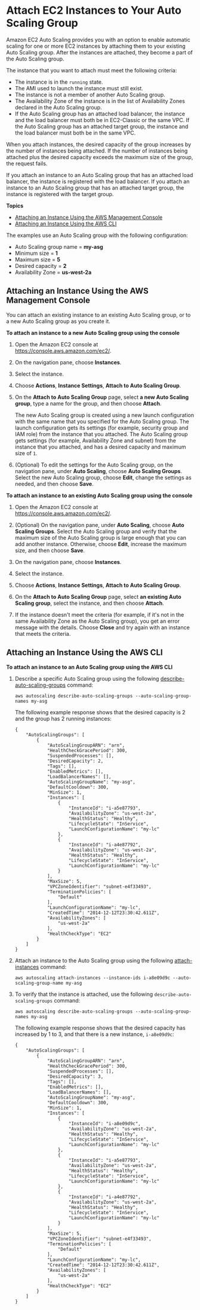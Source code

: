 # Attach EC2 Instances to Your Auto Scaling Group<a name="attach-instance-asg"></a>

Amazon EC2 Auto Scaling provides you with an option to enable automatic scaling for one or more EC2 instances by attaching them to your existing Auto Scaling group\. After the instances are attached, they become a part of the Auto Scaling group\.

The instance that you want to attach must meet the following criteria:
+ The instance is in the `running` state\.
+ The AMI used to launch the instance must still exist\.
+ The instance is not a member of another Auto Scaling group\.
+ The Availability Zone of the instance is in the list of Availability Zones declared in the Auto Scaling group\.
+ If the Auto Scaling group has an attached load balancer, the instance and the load balancer must both be in EC2\-Classic or the same VPC\. If the Auto Scaling group has an attached target group, the instance and the load balancer must both be in the same VPC\.

When you attach instances, the desired capacity of the group increases by the number of instances being attached\. If the number of instances being attached plus the desired capacity exceeds the maximum size of the group, the request fails\.

If you attach an instance to an Auto Scaling group that has an attached load balancer, the instance is registered with the load balancer\. If you attach an instance to an Auto Scaling group that has an attached target group, the instance is registered with the target group\.

**Topics**
+ [Attaching an Instance Using the AWS Management Console](#attach-instance-console)
+ [Attaching an Instance Using the AWS CLI](#attach-instance-aws-cli)

The examples use an Auto Scaling group with the following configuration:
+ Auto Scaling group name = **my\-asg**
+ Minimum size = **1**
+ Maximum size = **5**
+ Desired capacity = **2**
+ Availability Zone = **us\-west\-2a**

## Attaching an Instance Using the AWS Management Console<a name="attach-instance-console"></a>

You can attach an existing instance to an existing Auto Scaling group, or to a new Auto Scaling group as you create it\.

**To attach an instance to a new Auto Scaling group using the console**

1. Open the Amazon EC2 console at [https://console\.aws\.amazon\.com/ec2/](https://console.aws.amazon.com/ec2/)\.

1. On the navigation pane, choose **Instances**\.

1. Select the instance\.

1. Choose **Actions**, **Instance Settings**, **Attach to Auto Scaling Group**\.

1. On the **Attach to Auto Scaling Group** page, select **a new Auto Scaling group**, type a name for the group, and then choose **Attach**\.

   The new Auto Scaling group is created using a new launch configuration with the same name that you specified for the Auto Scaling group\. The launch configuration gets its settings \(for example, security group and IAM role\) from the instance that you attached\. The Auto Scaling group gets settings \(for example, Availability Zone and subnet\) from the instance that you attached, and has a desired capacity and maximum size of `1`\.

1. \(Optional\) To edit the settings for the Auto Scaling group, on the navigation pane, under **Auto Scaling**, choose **Auto Scaling Groups**\. Select the new Auto Scaling group, choose **Edit**, change the settings as needed, and then choose **Save**\.

**To attach an instance to an existing Auto Scaling group using the console**

1. Open the Amazon EC2 console at [https://console\.aws\.amazon\.com/ec2/](https://console.aws.amazon.com/ec2/)\.

1. \(Optional\) On the navigation pane, under **Auto Scaling**, choose **Auto Scaling Groups**\. Select the Auto Scaling group and verify that the maximum size of the Auto Scaling group is large enough that you can add another instance\. Otherwise, choose **Edit**, increase the maximum size, and then choose **Save**\.

1. On the navigation pane, choose **Instances**\.

1. Select the instance\.

1. Choose **Actions**, **Instance Settings**, **Attach to Auto Scaling Group**\.

1. On the **Attach to Auto Scaling Group** page, select **an existing Auto Scaling group**, select the instance, and then choose **Attach**\.

1. If the instance doesn't meet the criteria \(for example, if it's not in the same Availability Zone as the Auto Scaling group\), you get an error message with the details\. Choose **Close** and try again with an instance that meets the criteria\.

## Attaching an Instance Using the AWS CLI<a name="attach-instance-aws-cli"></a>

**To attach an instance to an Auto Scaling group using the AWS CLI**

1. Describe a specific Auto Scaling group using the following [describe\-auto\-scaling\-groups](http://docs.aws.amazon.com/cli/latest/reference/autoscaling/describe-auto-scaling-groups.html) command:

   ```
   aws autoscaling describe-auto-scaling-groups --auto-scaling-group-names my-asg
   ```

   The following example response shows that the desired capacity is 2 and the group has 2 running instances: 

   ```
   {
       "AutoScalingGroups": [
           {
               "AutoScalingGroupARN": "arn",
               "HealthCheckGracePeriod": 300,
               "SuspendedProcesses": [],
               "DesiredCapacity": 2,
               "Tags": [],
               "EnabledMetrics": [],
               "LoadBalancerNames": [],
               "AutoScalingGroupName": "my-asg",
               "DefaultCooldown": 300,
               "MinSize": 1,
               "Instances": [
                   {
                       "InstanceId": "i-a5e87793",
                       "AvailabilityZone": "us-west-2a",
                       "HealthStatus": "Healthy",
                       "LifecycleState": "InService",
                       "LaunchConfigurationName": "my-lc"
                   },
                   {
                       "InstanceId": "i-a4e87792",
                       "AvailabilityZone": "us-west-2a",
                       "HealthStatus": "Healthy",
                       "LifecycleState": "InService",
                       "LaunchConfigurationName": "my-lc"
                   }
               ],
               "MaxSize": 5,
               "VPCZoneIdentifier": "subnet-e4f33493",
               "TerminationPolicies": [
                   "Default"
               ],
               "LaunchConfigurationName": "my-lc",
               "CreatedTime": "2014-12-12T23:30:42.611Z",
               "AvailabilityZones": [
                   "us-west-2a"
               ],
               "HealthCheckType": "EC2"
           }
       ]
   }
   ```

1. Attach an instance to the Auto Scaling group using the following [attach\-instances](http://docs.aws.amazon.com/cli/latest/reference/autoscaling/attach-instances.html) command:

   ```
   aws autoscaling attach-instances --instance-ids i-a8e09d9c --auto-scaling-group-name my-asg
   ```

1. To verify that the instance is attached, use the following `describe-auto-scaling-groups` command:

   ```
   aws autoscaling describe-auto-scaling-groups --auto-scaling-group-names my-asg
   ```

   The following example response shows that the desired capacity has increased by 1 to 3, and that there is a new instance, `i-a8e09d9c`: 

   ```
   {
       "AutoScalingGroups": [
           {
               "AutoScalingGroupARN": "arn",
               "HealthCheckGracePeriod": 300,
               "SuspendedProcesses": [],
               "DesiredCapacity": 3,
               "Tags": [],
               "EnabledMetrics": [],
               "LoadBalancerNames": [],
               "AutoScalingGroupName": "my-asg",
               "DefaultCooldown": 300,
               "MinSize": 1,
               "Instances": [
                   {
                       "InstanceId": "i-a8e09d9c",
                       "AvailabilityZone": "us-west-2a",
                       "HealthStatus": "Healthy",
                       "LifecycleState": "InService",
                       "LaunchConfigurationName": "my-lc"
                   },
                   {
                       "InstanceId": "i-a5e87793",
                       "AvailabilityZone": "us-west-2a",
                       "HealthStatus": "Healthy",
                       "LifecycleState": "InService",
                       "LaunchConfigurationName": "my-lc"
                   },
                   {
                       "InstanceId": "i-a4e87792",
                       "AvailabilityZone": "us-west-2a",
                       "HealthStatus": "Healthy",
                       "LifecycleState": "InService",
                       "LaunchConfigurationName": "my-lc"
                   }
               ],
               "MaxSize": 5,
               "VPCZoneIdentifier": "subnet-e4f33493",
               "TerminationPolicies": [
                   "Default"
               ],
               "LaunchConfigurationName": "my-lc",
               "CreatedTime": "2014-12-12T23:30:42.611Z",
               "AvailabilityZones": [
                   "us-west-2a"
               ],
               "HealthCheckType": "EC2"
           }
       ]
   }
   ```
